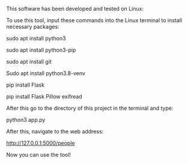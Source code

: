 This software has been developed and tested on Linux:

To use this tool, input these commands into the Linux terminal to install necessary packages:

sudo apt install python3

sudo apt install python3-pip

sudo apt install git

Sudo apt install python3.8-venv

pip install Flask

pip install Flask Pillow exifread

After this go to the directory of this project in the terminal and type:

python3 app.py

After this, navigate to the web address:

http://127.0.0.1:5000/people

Now you can use the tool!
